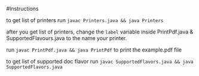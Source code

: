 #Instructions

to get list of printers run `javac Printers.java && java Printers`

after you get list of printers, change the `label` variable inside PrintPdf.java & SupportedFlavours.java to the name your printer. 

run `javac PrintPdf.java && java PrintPdf` to print the example.pdf file

to get list of supported doc flavor run `javac SupportedFlavors.java && java SupportedFlavors.java`